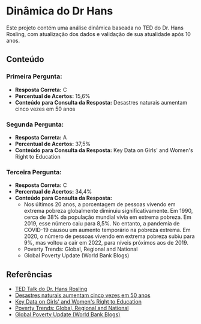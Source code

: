 # Dinâmica do Dr Hans

Este projeto contém uma análise dinâmica baseada no TED do Dr. Hans Rosling, com atualização dos dados e validação de sua atualidade após 10 anos.

## Conteúdo

### Primeira Pergunta:
- **Resposta Correta:** C
- **Percentual de Acertos:** 15,6%
- **Conteúdo para Consulta da Resposta:** Desastres naturais aumentam cinco vezes em 50 anos

### Segunda Pergunta:
- **Resposta Correta:** A
- **Percentual de Acertos:** 37,5%
- **Conteúdo para Consulta da Resposta:** Key Data on Girls' and Women's Right to Education

### Terceira Pergunta:
- **Resposta Correta:** C
- **Percentual de Acertos:** 34,4%
- **Conteúdo para Consulta da Resposta:**
  - Nos últimos 20 anos, a porcentagem de pessoas vivendo em extrema pobreza globalmente diminuiu significativamente. Em 1990, cerca de 38% da população mundial vivia em extrema pobreza. Em 2019, esse número caiu para 8,5%. No entanto, a pandemia de COVID-19 causou um aumento temporário na pobreza extrema. Em 2020, o número de pessoas vivendo em extrema pobreza subiu para 9%, mas voltou a cair em 2022, para níveis próximos aos de 2019.
  - Poverty Trends: Global, Regional and National
  - Global Poverty Update (World Bank Blogs)

## Referências
- [TED Talk do Dr. Hans Rosling](#)
- [Desastres naturais aumentam cinco vezes em 50 anos](#)
- [Key Data on Girls' and Women's Right to Education](#)
- [Poverty Trends: Global, Regional and National](#)
- [Global Poverty Update (World Bank Blogs)](#)
